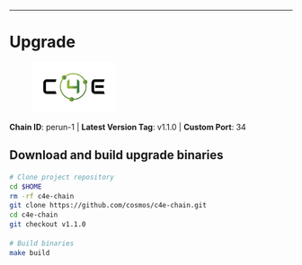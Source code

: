 ---
# Upgrade

<figure><img src="https://github.com/takeshi-val/Logo/raw/main/chain4energy.png" width="150" alt=""><figcaption></figcaption></figure>

**Chain ID**: perun-1 | **Latest Version Tag**: v1.1.0 | **Custom Port**: 34

## Download and build upgrade binaries

```bash
# Clone project repository
cd $HOME
rm -rf c4e-chain
git clone https://github.com/cosmos/c4e-chain.git
cd c4e-chain
git checkout v1.1.0

# Build binaries
make build

